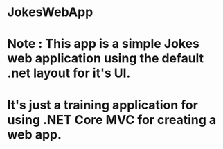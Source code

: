 # JokesWebApp

# Note : This app is a simple Jokes web application using the default .net layout for it's UI.
# It's just a training application for using .NET Core MVC for creating a web app. 
